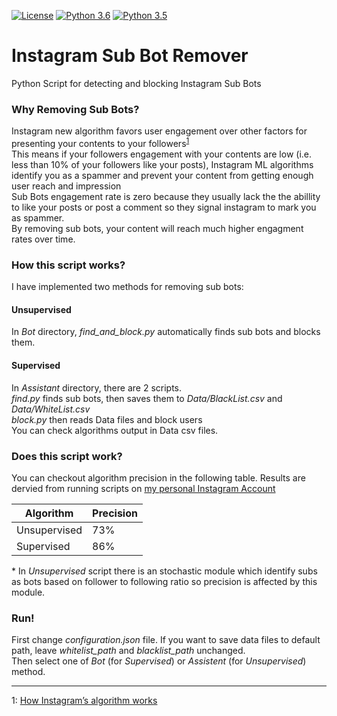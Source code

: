 [![License](https://img.shields.io/badge/License-BSD%203--Clause-orange.svg)](https://opensource.org/licenses/BSD-3-Clause)
[![Python 3.6](https://img.shields.io/badge/python-3.6-blue.svg)](https://www.python.org/downloads/release/python-360/)
[![Python 3.5](https://img.shields.io/badge/python-3.5-red.svg)](https://www.python.org/downloads/release/python-360/)


# Instagram Sub Bot Remover
Python Script for detecting and blocking Instagram Sub Bots



### Why Removing Sub Bots?

Instagram new algorithm favors user engagement over other factors for presenting your contents to your followers<sup>[1](#insta-new-alg)</sup><br/>This means if your followers engagement with your contents are low (i.e. less than 10% of your followers like your posts), Instagram ML algorithms identify you as a spammer and prevent your content from getting enough user reach and impression<br/>
Sub Bots engagement rate is zero because they usually lack the the abillity to like your posts or post a comment so they signal instagram to mark you as spammer.<br/>
By removing sub bots, your content will reach much higher engagment rates over time.<br/>

### How this script works?

I have implemented two methods for removing sub bots:
#### Unsupervised
In *Bot* directory, *find_and_block.py* automatically finds sub bots and blocks them.

#### Supervised
In *Assistant* directory, there are 2 scripts.<br/>
*find.py* finds sub bots, then saves them to *Data/BlackList.csv* and *Data/WhiteList.csv*
<br/>*block.py* then reads Data files and block users<br/>You can check algorithms output in Data csv files.<br/>

### Does this script work?

You can checkout algorithm precision in the following table. Results are dervied from running scripts on [my personal Instagram Account](https://instagram.com/soheyl_daliraan)

Algorithm | Precision
------------ | -------------
Unsupervised | 73%
Supervised | 86%

\* In *Unsupervised* script there is an stochastic module which identify subs as bots based on follower to following ratio so precision is affected by this module.


### Run!

First change *configuration.json* file. If you want to save data files to default path, leave *whitelist_path* and *blacklist_path* unchanged.<br/>
Then select one of *Bot* (for *Supervised*) or *Assistent* (for *Unsupervised*) method.
***

<a name="insta-new-alg">1</a>: [How Instagram’s algorithm works](https://techcrunch.com/2018/06/01/how-instagram-feed-works/)